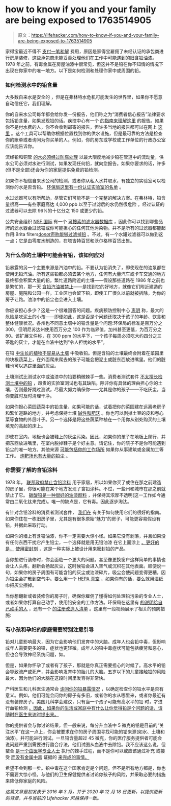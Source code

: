 # how to know if you and your family are being exposed to 1763514905

> 原文：<https://lifehacker.com/how-to-know-if-you-and-your-family-are-being-exposed-to-1763514905>

家得宝最近不得不 [支付一笔和解](https://www.wsj.com/articles/home-depot-to-pay-21-million-penalty-for-alleged-lead-safety-violations-11608247337) 费用，原因是家得宝雇佣了未经认证的承包商进行房屋装修，这些承包商未能妥善处理他们在工作中可能遇到的旧含铅油漆。1978 年之前，有毒金属在房屋油漆中很常见，但这并不是铅在你不知情的情况下出现在你家中的唯一地方。以下是如何检测和处理你家中或周围的铅。

### **如何检测水中的铅含量**

大多数自来水是安全的 ，但是在弗林特水危机可能发生的世界里，如果你不愿意自动信任它，我们理解。



你的自来水公司每年都会给你发一份报告，他们称之为“消费者信心报告”法律要求包括铅含量，如果发现铅的话。疾控中心有一个 [的指南来理解这里](http://www.cdc.gov/healthywater/drinking/public/understanding_ccr.html) 的报告。如果你不是付水费的人，你不会收到邮寄的报告，但许多当地的报告都可以在网上 [这里](https://ofmpub.epa.gov/apex/safewater/f?p=136:102::::::) 。这个工具可以帮助你根据位置找到你的供水设施，但是最可靠的方法是检查你的账单或者询问为你买单的人。例如，你的房东或学校或工作单位的行政办公室应该能告诉你。

流经铅和铜管 [的水必须经过防腐处理](http://www.epa.gov/dwreginfo/lead-and-copper-rule) 以最大限度地减少铅在管道中的流动量，供水公司必须对水进行测试，如果发现任何铅，就向您报告。如果你要求的话，许多(但不是全部)还会为你的家庭提供免费的铅检测。

如果你不相信自来水公司的检测，或者你从私人水井取水，有独立的实验室可以检测你的水是否含铅。 [环保局这里有一份认证实验室的名单](http://www.epa.gov/dwlabcert/contact-information-certification-programs-and-certified-laboratories-drinking-water) 。

水过滤器可以有所帮助，尽管它们可能不是一个完整的解决方案。在弗林特，铅含量很高——有些家庭高达 4,000 ppb 以至于过滤后的水仍然很危险 。经过认证的过滤器可以去除 96%的十亿分之 150 或更少的铅。



公共安全组织 [NSF 国际](http://www.nsf.org/) 有一个 [可搜索的滤水器数据库](http://info.nsf.org/Certified/DWTU/) ，因此你可以找到哪些品牌的滤水器会过滤铅或你可能担心的任何其他污染物。并不是所有的过滤器都能起作用:Brita filters[do*not*声称能够过滤掉铅](https://www.brita.com/why-brita/what-we-filter/) 。不过，有一个水罐过滤器可以做到这一点；它是由零度水制造的，在塔吉特百货和沃尔格林百货出售。

### **为什么你的土壤中可能会有铅，该如何应对**

铅暴露的另一个主要来源是汽油中的铅。不要认为铅消失了，即使现在的油泵都在使用无铅汽油。所有这些铅都必须去某个地方，任何有大量汽车或卡车交通的地方最终都会积累大量的铅。繁忙道路附近的土壤——假设那些道路在 1986 年之前也是繁忙的，那一天 [含铅汽油被禁止](http://www.thenation.com/article/secret-history-lead/)——是找到它的好地方，就像它们附近建造的房屋、庭院和公园一样。工业区也会留下铅，即使工厂很久以前就被拆除，为你的房子让路。油漆中的铅尘也会进入土壤。

你应该担心多少？这是一个很难回答的问题。疾病预防控制中心 [声明](https://www.cdc.gov/nceh/lead/prevention/sources/soil.htm) 称，最大的危险是吃泥土的小孩——即便如此，这是否是个问题还取决于孩子的年龄、饮食和整体健康状况。各州也不同意土壤中的铅含量是个问题:环保局的标准是百万分之 300，但明尼苏达州使用百万分之 100 作为临界值，加州甚至更低，为百万分之 80。该扩展文件称，在 300 ppm 的水平下，一个孩子每周必须吃大约四分之三茶匙的灰尘，才能在血液中达到“令人担忧的水平”。

在铅 [中生长的植物不容易从土壤](https://www.soils.org/discover-soils/soils-in-the-city/soil-contaminants/lead) 中吸收铅。但是含铅的土壤最终会附着在菜园里的块根蔬菜上，在外面爬来爬去的孩子可能会把泥土或脏东西放进嘴里。他们的脏鞋也可以追踪里面的灰尘。



土壤测试比测试水中或油漆中的铅要稍微棘手一些。消费者测试套件 [不太擅长检测土壤中的铅](http://www.treehugger.com/green-food/what-test-kits-can-detect-contaminants-garden-soils-fruits-and-vegetables.html) ，昂贵的实验室测试也有其缺陷。除非你有具体的理由担心你的土壤，否则最好跳过测试，尽最大努力确保你——尤其是你的孩子——不吃灰尘，当你变脏时及时清理干净。

如果你担心菜园蔬菜中的铅含量，如果可能的话，试着把你的菜园建在远离老房子和繁忙道路的地方，并考虑保持土壤 [碱性和肥沃](https://www.soils.org/news/science-news/lead-contamination-garden-soils) 。你也可以剥掉土豆的皮和卷心菜等食物的外层叶子。另一个选择是将这些蔬菜种植在一个用你从别处购买的土壤填充的高起的床上。

即使在室内，地板也会被鞋上的灰尘污染。因此，如果你的孩子在地板上爬行，并把东西放进嘴里，在室内脱掉鞋子是个好主意。请记住，你的院子不是你可能遇到铅尘的唯一地方。其他来源 [可能包括你的工作场所](http://www.treehugger.com/green-food/what-test-kits-can-detect-contaminants-garden-soils-fruits-and-vegetables.html) 如果你从事建筑或金属加工等工作。 [炮靶场也有大量的铅尘](http://projects.seattletimes.com/2014/loaded-with-lead/1/) 。



### **你需要了解的含铅涂料**

1978 年， [联邦政府禁止含铅涂料](https://www.epa.gov/lead/protect-your-family-sources-lead) 用于家居，所以如果你买了或住在那之前建造的房子里，你很可能在某个地方发现了含铅涂料。不过，一些州和城市在那之前就禁止了它。 [碳酸铅是一种很好的油漆颜料](https://www.chemistryworld.com/news/why-use-lead-in-paint/3004319.article) ，并保持其浓厚不透明(这一工作如今通常由二氧化钛来完成)。唯一的缺点是，它有毒。因此逐步淘汰。

有针对含铅涂料的消费者测试套件， [我们在](https://lifehacker.com/how-to-perform-a-diy-test-for-lead-paint-in-your-home-1732514709) 有关于如何使用它们的很好的指南。如果你住在一栋旧房子里，尤其是有很多原始“魅力”的房子，可能更容易假设有铅，并据此采取行动。

如果你的墙上有含铅油漆，你不一定需要大惊小怪。如果它没有剥落，并且如果没有任何东西干扰它产生铅尘，一个选择就是用无铅油漆 在它上面涂上 [。更好的是，](http://homeguides.sfgate.com/fix-leadpainted-walls-44630.html) [使用密封剂](https://www.health.ny.gov/environmental/lead/renovation_repair_painting/encapsulants.htm) ，这是一种实际上被设计用来密封铅的产品。



当你想进行装修时，你会面临一个更大的问题。甚至像更换窗户这样简单的事情也会让人头疼。翻新会扬起灰尘，这时候铅会进入空气或沉积在其他表面。顺便说一句，如果你的房子周围有可能含铅的灰尘或油漆碎片，吸尘会使问题变得更糟，因为铅尘会扩散到空气中。要么用一个 [HEPA 真空](http://leadsafevermont.org/download/Vacuum%20Facts.pdf) ，如果你有的话，要么就用湿纸巾把灰尘擦掉。

当你想翻新或者装修你的房子时，确保你雇佣了懂得如何处理铅污染的专业人士，或者如果你打算自己动手，使用铅安全的工作方法。环保局在这里有 [的说明给自己动手的人](http://www.epa.gov/lead/renovation-repair-and-painting-program-do-it-yourselfers) ，还有一个 [的注册改造人清单](https://cfpub.epa.gov/flpp/pub/index.cfm?do=main.firmSearch) 。这里有一段视频展示了相关的预防措施:

### **有小孩和孕妇的家庭需要特别注意引导**

铅对儿童影响最大，因为它会影响他们发育中的大脑。成年人也会铅中毒，但影响成年人需要更多的铅，症状也更轻微。成年人的铅中毒症状可能包括疲劳和恶心，但也会导致神经系统问题，如。

但是，如果你怀孕了或者有了孩子，那就是你真正需要担心的时候了。高水平的铅会导致流产或死产，并会影响发育中的胎儿的大脑。五岁以下的儿童接触铅的风险最大，因为他们的大脑在这段时间里发育得非常快。



产科医生和儿科医生通常会 [询问你的铅暴露情况](http://www.atsdr.cdc.gov/csem/csem.asp?csem=26&po=7) ，以确定检查你的铅水平是否有意义。例如，他们可能会问你的房子有多旧，或者你的水从哪里来，或者你最近有没有装修房子。美国儿科学会建议，只有当一个孩子可能有高水平的铅 时，才进行血铅检测 [。因此，如果你的生活或家庭中有什么让你觉得铅是个问题的话，请随时在医生来访时提出来。](https://www.aap.org/en-us/advocacy-and-policy/aap-health-initiatives/lead-exposure/Pages/Detection-of-Lead-Poisoning.aspx)

你的提供者会与你讨论结果，但一般来说，每分升血液中 5 微克的铅是目前的“关注水平”在这一点上，你会被要求在你的房子周围寻找可能的铅来源(如水、土壤和油漆)，并可能进行测试。一旦铅含量超过 45 微克，你的医疗服务提供者可能会说问题严重到需要进行螯合疗法，他们试图从血液中去除铅。我不应该这么说，但螯合 [是一个由医学专业人士](http://emedicine.medscape.com/article/1174752-treatment#d7) 执行的棘手过程，而不是你可以或应该通过补充 或接受 [而没有金属中毒](http://www.choosingwisely.org/clinician-lists/american-college-academy-medical-toxicology-chelation/) 证据的 [来完成的事情。](http://www.consumerreports.org/vitamins-supplements/be-wary-of-bogus-supplements-for-lead-poisoning/)

希望不会到那一步。铅中毒在这个国家肯定是个问题，但不是所有地方都是，你也不需要大惊小怪。与他们的卫生保健提供者讨论你孩子的风险，并采取必要的措施来降低你家庭的风险。

*这篇文章最初发表于 2016 年 3 月，并于 2020 年 12 月 18 日更新，以提供更新的背景，并与当前的 Lifehacker 风格保持一致。*